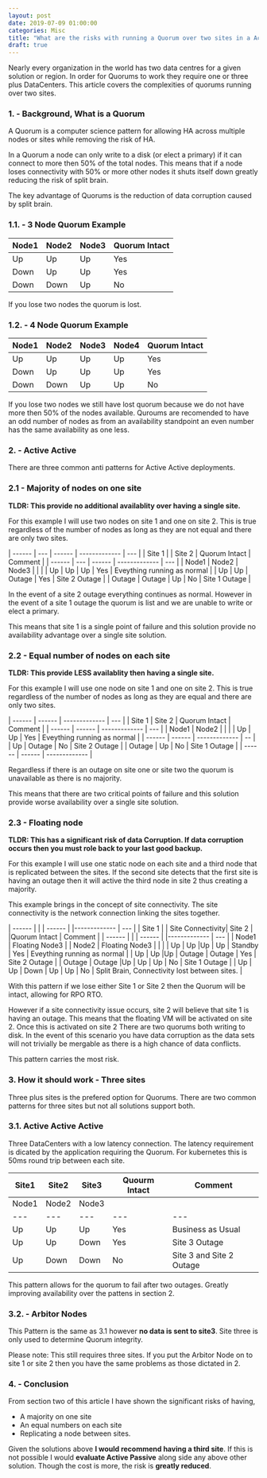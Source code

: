 ```yaml
---
layout: post
date: 2019-07-09 01:00:00
categories: Misc
title: "What are the risks with running a Quorum over two sites in a Active Active Pattern. "
draft: true
---
```


Nearly every organization in the world has two data centres for a given solution or region.  In order for Quorums to work they require one or three plus DataCenters. This article  covers the complexities of quorums running over two sites.

### 1. - Background, What is a Quorum

A Quorum is a computer science pattern for allowing HA across multiple nodes or sites while removing the risk of HA.


In a Quorum a node can only write to a disk (or elect a primary) if it can connect to more then 50% of the total nodes. This means that if a node loses connectivity with 50% or more other nodes it shuts itself down greatly reducing the risk of split brain.

The key advantage of Quorums is the reduction of data corruption caused by split brain.

### 1.1. - 3 Node Quorum Example

| Node1 | Node2 | Node3 | Quorum Intact |
| ----- | ----- | ------ | ------------- |
| Up    | Up    | Up     | Yes           |
| Down  | Up    | Up     | Yes           |
| Down  | Down  | Up     | No            |

If you lose two nodes the quorum is lost.

### 1.2. - 4 Node Quorum Example

| Node1 | Node2 | Node3 | Node4 | Quorum Intact |
| ----- | ----- | ------ | ------ | ------------- |
| Up    | Up    | Up     | Up     | Yes           |
| Down  | Up    | Up     | Up     | Yes           |
| Down  | Down  | Up     | Up     | No            |

If you lose two nodes we still have lost quorum because we do not have more then 50% of the nodes available. Quroums are recomended to have an odd number of nodes as from an availability standpoint an even number has the same availability as one less.


### 2. - Active Active

There are three common anti patterns for Active Active deployments.

### 2.1 - Majority of nodes on one site

**TLDR: This provide no additional availablity over having a single site.**

For this example I will use two nodes on  site 1 and one on site 2. This is true regardless of the number of nodes as long as they are not equal and there are only two sites.


| ------ | --- | ------ | ------------- | --- |
| Site 1 | | Site 2 | Quorum Intact  | Comment |
| ------ | --- | ------ | ------------- | --- |
| Node1  | Node2 | Node3 |              |     |
| Up |  Up | Up  | Yes | Eveything running as normal |
| Up |  Up | Outage  | Yes | Site 2 Outage |
| Outage |  Outage | Up  | No | Site 1 Outage |


In the event of a site 2 outage everything continues as normal. However in the event of a site 1 outage the quorum is list and we are unable to write or elect a primary.

This means that site 1 is a single point of failure and this solution provide no availability advantage over a single site solution.

### 2.2 - Equal number of nodes on each site

**TLDR: This provide LESS availablity then having a single site.**

For this example I will use one node on  site 1 and one on site 2. This is true regardless of the number of nodes as long as they are equal and there are only two sites.


| ------ | ------ | ------------- | --- |
| Site 1 |  Site 2 | Quorum Intact  | Comment |
| ------ | ------ | ------------- | --- |
| Node1 |  Node2   | | |
| Up |  Up  | Yes | Eveything running as normal |
| ------ | ------ | ------------- | -- |
|    Up | Outage  | No | Site 2 Outage |
| Outage | Up  | No | Site 1 Outage |
| ------ | ------ | ------------- |

Regardless if there is an outage on site one or site two the quorum is unavailable as there is no majority.

This means that there are two critical points of failure and this solution provide worse availability over a single site solution.


### 2.3 - Floating node

**TLDR: This has a significant risk of data Corruption. If data corruption occurs then you must role back to your last good backup.**

For this example I will use one static node on each site and a third node that is replicated between the sites. If the second site detects that the first site is having an outage then it will active the third node in site 2 thus creating a majority.

This example brings in the concept of site connectivity. The site connectivity is the network connection linking the sites together.

| ------ | | | ------ | |------------- | --- |
| Site 1 | | Site Connectivity| Site 2 | |Quorum Intact  | Comment |
| ------ | | | ------ | |------------- | --- |
| Node1 | Floating Node3  | | Node2  | Floating Node3 | | |
| Up |  Up |Up | Up  | Standby | Yes | Eveything running as normal |
| Up |  Up |Up | Outage  | Outage | Yes | Site 2 Outage |
| Outage |  Outage |Up | Up  | Up | No | Site 1 Outage |
| Up |  Up | Down | Up  | Up | No  | Split Brain, Connectivity lost between sites. |

With this pattern if we lose either Site 1 or Site 2 then the Quorum will be intact, allowing for RPO RTO.

However if a site connectivity issue occurs, site 2 will believe that site 1 is having an outage. This means that the floating VM will be activated on site 2.  Once this is activated on site 2 There are two quorums both writing to disk. In the event of this scenario you have data corruption as the data sets will not trivially be mergable as there is a high chance of data conflicts.

This pattern carries the most risk.

### 3. How it should work - Three sites

Three plus sites is the prefered option for Quorums.  There are two common patterns for three sites but not all solutions support both.

### 3.1. Active Active Active

Three DataCenters with a low latency connection. The latency requirement is dicated by the application requiring the Quorum. For kubernetes this is 50ms round trip between each site.

| Site1  | Site2 | Site3 | Quourm Intact | Comment |
|---|---|---|---|---|
| Node1  | Node2 | Node3 |  |  |
|---|---|---|---|---|
| Up   |  Up |  Up | Yes  | Business as Usual  |
| Up   |  Up |  Down |  Yes |  Site 3 Outage  |
| Up   |  Down |  Down |  No |  Site 3 and Site 2 Outage  |

This pattern allows for the quorum to fail after two outages. Greatly improving availability over the pattens in section 2.

### 3.2. - Arbitor Nodes

This Pattern is the same as 3.1 however **no data is sent to site3**.  Site three is only used to determine Quorum integrity.

Please note: This still requires three sites. If you put the Arbitor Node on to site 1 or site 2 then you have the same problems as those dictated in 2.

### 4. - Conclusion

From section two of this article I have shown the significant risks of having,
* A majority on one site
* An equal numbers on each site
* Replicating a node between sites.

Given the solutions above **I would recommend having a third site**. If this is not possible I would **evaluate Active Passive** along side any above other solution. Though the cost is more, the risk is **greatly reduced**.
